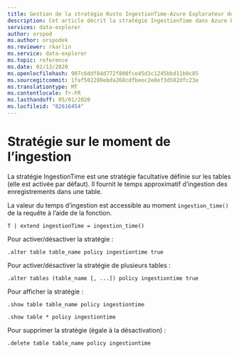 ```yaml
---
title: Gestion de la stratégie Kusto IngestionTime-Azure Explorateur de données
description: Cet article décrit la stratégie IngestionTime dans Azure Explorateur de données.
services: data-explorer
author: orspod
ms.author: orspodek
ms.reviewer: rkarlin
ms.service: data-explorer
ms.topic: reference
ms.date: 02/13/2020
ms.openlocfilehash: 907c6ddf84d772f800fce45d3c1245bbd11b0c85
ms.sourcegitcommit: 1faf502280ebda268cdfbeec2e8ef3d582dfc23e
ms.translationtype: MT
ms.contentlocale: fr-FR
ms.lasthandoff: 05/01/2020
ms.locfileid: "82616454"
---
```

# <a name="ingestiontime-policy"></a>Stratégie sur le moment de l’ingestion

La stratégie IngestionTime est une stratégie facultative définie sur les tables (elle est activée par défaut).
Il fournit le temps approximatif d’ingestion des enregistrements dans une table.

La valeur du temps d’ingestion est accessible au moment `ingestion_time()` de la requête à l’aide de la fonction.

```kusto
T | extend ingestionTime = ingestion_time()
```

Pour activer/désactiver la stratégie :
```kusto
.alter table table_name policy ingestiontime true
```

Pour activer/désactiver la stratégie de plusieurs tables :
```kusto
.alter tables (table_name [, ...]) policy ingestiontime true
```

Pour afficher la stratégie :
```kusto
.show table table_name policy ingestiontime  

.show table * policy ingestiontime  
```

Pour supprimer la stratégie (égale à la désactivation) :
```kusto
.delete table table_name policy ingestiontime  
```